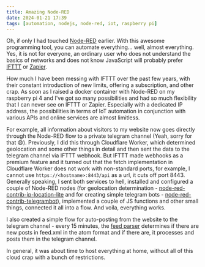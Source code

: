 ```yaml
---
title: Amazing Node-RED
date: 2024-01-21 17:39
tags: [automation, nodejs, node-red, iot, raspberry pi]
---
```


Oh, if only I had touched [Node-RED](https://nodered.org/) earlier. With this awesome programming tool, you can automate everything... well, almost everything. Yes, it is not for everyone, an ordinary user who does not understand the basics of networks and does not know JavaScript will probably prefer [IFTTT](https://ifttt.com/) or [Zapier](https://zapier.com/).

How much I have been messing with IFTTT over the past few years, with their constant introduction of new limits, offering a subscription, and other crap. As soon as I raised a docker container with Node-RED on my raspberry pi 4 and I've got so many possibilities and had so much flexibility that I can never see on IFTTT or Zapier. Especially with a dedicated IP address, the possibilities in terms of IoT automation in conjunction with various APIs and online services are almost limitless.<!--more-->

For example, all information about visitors to my website now goes directly through the Node-RED flow to a private telegram channel (Yeah, sorry for that :smile:). Previously, I did this through Cloudflare Worker, which determined geolocation and some other things in detail and then sent the data to the telegram channel via IFTTT webhook. But IFTTT made webhooks as a premium feature and it turned out that the fetch implementation in Cloudflare Worker does not work with non-standard ports, for example, I cannot use `https://<hostname>:8443/api` as a url, it cuts off port 8443. Generally speaking, I sent both services to hell, installed and configured a couple of Node-RED nodes (for geolocation determination - [node-red-contrib-ip-location-lite](https://flows.nodered.org/node/node-red-contrib-ip-location-lite) and for creating simple telegram bots - [node-red-contrib-telegrambot](https://flows.nodered.org/node/node-red-contrib-telegrambot)), implemented a couple of JS functions and other small things, connected it all into a flow. And voila, everything works.

I also created a simple flow for auto-posting from the website to the telegram channel - every 15 minutes, the [feed parser](https://flows.nodered.org/node/node-red-node-feedparser) determines if there are new posts in feed.xml in the atom format and if there are, it processes and posts them in the telegram channel.

In general, it was about time to host everything at home, without all of this cloud crap with a bunch of restrictions.
